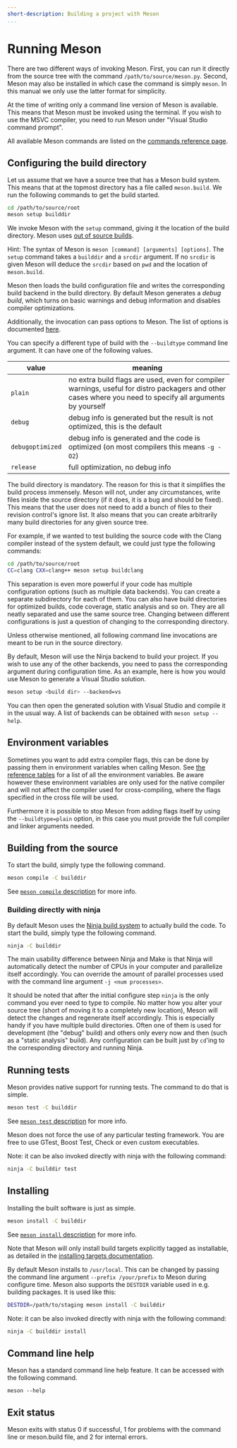 ```yaml
---
short-description: Building a project with Meson
...
```


# Running Meson

There are two different ways of invoking Meson. First, you can run it
directly from the source tree with the command
`/path/to/source/meson.py`. Second, Meson may also be installed in which case
the command is simply `meson`. In this manual we only use the latter
format for simplicity.

At the time of writing only a command line version of Meson is
available. This means that Meson must be invoked using the terminal.
If you wish to use the MSVC compiler, you need to run Meson under
"Visual Studio command prompt".

All available Meson commands are listed on the [commands reference
page](Commands.md).

## Configuring the build directory

Let us assume that we have a source tree that has a Meson build
system. This means that at the topmost directory has a file called
`meson.build`. We run the following commands to get the build started.

```sh
cd /path/to/source/root
meson setup builddir
```

We invoke Meson with the `setup` command, giving it the location of the build
directory. Meson uses [out of source
builds](http://web.archive.org/web/20190715081007/http://voices.canonical.com/jussi.pakkanen/2013/04/16/why-you-should-consider-using-separate-build-directories/).

Hint: The syntax of Meson is `meson [command] [arguments] [options]`.
The `setup` command takes a `builddir` and a `srcdir` argument. If no
`srcdir` is given Meson will deduce the `srcdir` based on `pwd` and
the location of `meson.build`.

Meson then loads the build configuration file and writes the
corresponding build backend in the build directory. By default Meson
generates a *debug build*, which turns on basic warnings and debug
information and disables compiler optimizations.

Additionally, the invocation can pass options to Meson. The list of
options is documented [here](Builtin-options.md).

You can specify a different type of build with the `--buildtype` command line
argument. It can have one of the following values.

| value            | meaning                                                                                                                                                    |
| ------           | --------                                                                                                                                                   |
| `plain`          | no extra build flags are used, even for compiler warnings, useful for distro packagers and other cases where you need to specify all arguments by yourself |
| `debug`          | debug info is generated but the result is not optimized, this is the default                                                                               |
| `debugoptimized` | debug info is generated and the code is optimized (on most compilers this means `-g -O2`)                                                                  |
| `release`        | full optimization, no debug info                                                                                                                           |

The build directory is mandatory. The reason for this is that it
simplifies the build process immensely. Meson will not, under any
circumstances, write files inside the source directory (if it does, it
is a bug and should be fixed). This means that the user does not need
to add a bunch of files to their revision control's ignore list. It
also means that you can create arbitrarily many build directories for
any given source tree.

For example, if we wanted to test building the source code with the
Clang compiler instead of the system default, we could just type the
following commands:

```sh
cd /path/to/source/root
CC=clang CXX=clang++ meson setup buildclang
```

This separation is even more powerful if your code has multiple
configuration options (such as multiple data backends). You can create
a separate subdirectory for each of them. You can also have build
directories for optimized builds, code coverage, static analysis and
so on. They are all neatly separated and use the same source tree.
Changing between different configurations is just a question of
changing to the corresponding directory.

Unless otherwise mentioned, all following command line invocations are
meant to be run in the source directory.

By default, Meson will use the Ninja backend to build your project. If
you wish to use any of the other backends, you need to pass the
corresponding argument during configuration time. As an example, here
is how you would use Meson to generate a Visual Studio solution.

```sh
meson setup <build dir> --backend=vs
```

You can then open the generated solution with Visual Studio and
compile it in the usual way. A list of backends can be obtained with
`meson setup --help`.

## Environment variables

Sometimes you want to add extra compiler flags, this can be done by
passing them in environment variables when calling Meson. See [the
reference
tables](Reference-tables.md#compiler-and-linker-flag-environment-variables)
for a list of all the environment variables. Be aware however these
environment variables are only used for the native compiler and will
not affect the compiler used for cross-compiling, where the flags
specified in the cross file will be used.

Furthermore it is possible to stop Meson from adding flags itself by
using the `--buildtype=plain` option, in this case you must provide
the full compiler and linker arguments needed.

## Building from the source

To start the build, simply type the following command.

```sh
meson compile -C builddir
```

See [`meson compile` description](Commands.md#compile) for more info.

### Building directly with ninja

By default Meson uses the [Ninja build
system](https://ninja-build.org/) to actually build the code. To start
the build, simply type the following command.

```sh
ninja -C builddir
```

The main usability difference between Ninja and Make is that Ninja
will automatically detect the number of CPUs in your computer and
parallelize itself accordingly. You can override the amount of
parallel processes used with the command line argument `-j <num
processes>`.

It should be noted that after the initial configure step `ninja` is
the only command you ever need to type to compile. No matter how you
alter your source tree (short of moving it to a completely new
location), Meson will detect the changes and regenerate itself
accordingly. This is especially handy if you have multiple build
directories. Often one of them is used for development (the "debug"
build) and others only every now and then (such as a "static analysis"
build). Any configuration can be built just by `cd`'ing to the
corresponding directory and running Ninja.

## Running tests

Meson provides native support for running tests. The command to do
that is simple.

```sh
meson test -C builddir
```

See [`meson test` description](Commands.md#test) for more info.

Meson does not force the use of any particular testing framework. You
are free to use GTest, Boost Test, Check or even custom executables.

Note: it can be also invoked directly with ninja with the following command:
```sh
ninja -C builddir test
```

## Installing

Installing the built software is just as simple.

```sh
meson install -C builddir
```

See [`meson install` description](Commands.md#install) for more info.

Note that Meson will only install build targets explicitly tagged as
installable, as detailed in the [installing targets
documentation](Installing.md).

By default Meson installs to `/usr/local`. This can be changed by
passing the command line argument `--prefix /your/prefix` to Meson
during configure time. Meson also supports the `DESTDIR` variable used
in e.g. building packages. It is used like this:

```sh
DESTDIR=/path/to/staging meson install -C builddir
```

Note: it can be also invoked directly with ninja with the following
command:

```sh
ninja -C builddir install
```

## Command line help

Meson has a standard command line help feature. It can be accessed
with the following command.

    meson --help

## Exit status

Meson exits with status 0 if successful, 1 for problems with the
command line or meson.build file, and 2 for internal errors.
